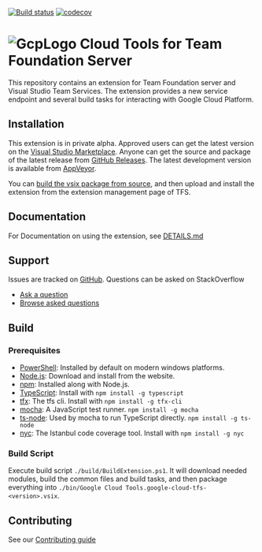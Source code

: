 [![Build status][AppVeyorBadge]][AppVeyorLink]
[![codecov][CodeCovBadge]][CodeCovLink]

# ![GcpLogo][GcpLogo] Cloud Tools for Team Foundation Server

This repository contains an extension for Team Foundation server and Visual
Studio Team Services. The extension provides a new service endpoint and several
build tasks for interacting with Google Cloud Platform.

## Installation

This extension is in private alpha. Approved users can get the latest version
on the [Visual Studio Marketplace][Marketplace].
Anyone can get the source and package of the latest release from [GitHub Releases][GitHubReleases].
The latest development version is available from [AppVeyor][AppVeyor].

You can [build the vsix package from source](#Build), and then upload and
install the extension from the extension management page of TFS.

## Documentation

For Documentation on using the extension, see [DETAILS.md](DETAILS.md)

## Support

Issues are tracked on [GitHub][GitHubIssues].
Questions can be asked on StackOverflow
  - [Ask a question][StackOverflowAsk]
  - [Browse asked questions][StackOverflowBrowse]

## Build

### Prerequisites

  - [PowerShell][PowerShell]: Installed by default on modern windows platforms.
  - [Node.js][Node]: Download and install from the website.
  - [npm][npm]: Installed along with Node.js.
  - [TypeScript][TypeScript]: Install with `npm install -g typescript`
  - [tfx][tfs-cli]: The tfs cli. Install with `npm install -g tfx-cli`
  - [mocha][mocha]: A JavaScript test runner. `npm install -g mocha`
  - [ts-node]: Used by mocha to run TypeScript directly. `npm install -g ts-node`
  - [nyc][nyc]: The Istanbul code coverage tool. Install with `npm install -g nyc`

### Build Script

Execute build script `./build/BuildExtension.ps1`. It will download needed
modules, build the common files and build tasks, and then package everything
into `./bin/Google Cloud Tools.google-cloud-tfs-<version>.vsix`.

## Contributing

 See our [Contributing guide](CONTRIBUTING.md)

[GcpLogo]: images/cloud_64x64.png
[PowerShell]: https://msdn.microsoft.com/powershell
[Node]: https://nodejs.org
[npm]: https://www.npmjs.com
[TypeScript]: https://www.typescriptlang.org
[tfs-cli]: https://github.com/Microsoft/tfs-cli
[mocha]: https://mochajs.org/
[ts-node]: https://www.npmjs.com/package/ts-node
[nyc]: https://istanbul.js.org/
[CloudSdk]: https://cloud.google.com/sdk/downloads

[GitHubIssues]: https://github.com/GoogleCloudPlatform/google-cloud-tfs/issues
[GitHubReleases]: https://github.com/GoogleCloudPlatform/google-cloud-tfs/releases

[Marketplace]: https://marketplace.visualstudio.com/items?itemName=GoogleCloudTools.google-cloud-tfs

[AppVeyor]: https://ci.appveyor.com/project/ILMTitan/google-cloud-tfs/build/artifacts
[AppVeyorBadge]: https://ci.appveyor.com/api/projects/status/hu7qlgxrh2j0i35y/branch/master?svg=true
[AppVeyorLink]: https://ci.appveyor.com/project/ILMTitan/google-cloud-tfs/branch/master

[CodeCovBadge]: https://codecov.io/gh/GoogleCloudPlatform/google-cloud-tfs/branch/master/graph/badge.svg
[CodeCovLink]: https://codecov.io/gh/GoogleCloudPlatform/google-cloud-tfs

[StackOverflowAsk]: http://stackoverflow.com/questions/ask?tags=google-cloud-tfs
[StackOverflowBrowse]: http://stackoverflow.com/questions/tagged/google-cloud-tfs

